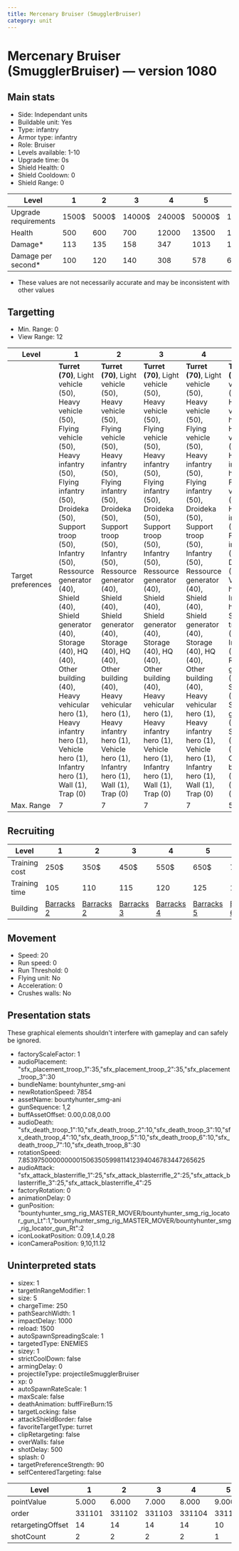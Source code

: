```yaml
---
title: Mercenary Bruiser (SmugglerBruiser)
category: unit
---
```


# Mercenary Bruiser (SmugglerBruiser) — version 1080

## Main stats

  * Side: Independant units
  * Buildable unit: Yes
  * Type: infantry
  * Armor type: infantry
  * Role: Bruiser
  * Levels available: 1-10
  * Upgrade time: 0s
  * Shield Health: 0
  * Shield Cooldown: 0
  * Shield Range: 0

|Level               |1    |2    |3     |4     |5     |6      |7      |8      |9       |10      |
|--------------------|-----|-----|------|------|------|-------|-------|-------|--------|--------|
|Upgrade requirements|1500$|5000$|14000$|24000$|50000$|100000$|200000$|750000$|2000000$|4000000$|
|Health              |500  |600  |700   |12000 |13500 |15000  |16500  |18000  |19500   |22500   |
|Damage*             |113  |135  |158   |347   |1013  |1125   |1238   |1350   |1463    |1688    |
|Damage per second*  |100  |120  |140   |308   |578   |642    |707    |771    |836     |964     |

* These values are not necessarily accurate and may be inconsistent with other values

## Targetting

  * Min. Range: 0
  * View Range: 12

|Level             |1                                                                                                                                                                                                                                                                                                                                                                                              |2                                                                                                                                                                                                                                                                                                                                                                                              |3                                                                                                                                                                                                                                                                                                                                                                                              |4                                                                                                                                                                                                                                                                                                                                                                                              |5                                                                                                                                                                                                                                                                                                                                                                                                  |6                                                                                                                                                                                                                                                                                                                                                                                                  |7                                                                                                                                                                                                                                                                                                                                                                                                  |8                                                                                                                                                                                                                                                                                                                                                                                                  |9                                                                                                                                                                                                                                                                                                                                                                                                  |10                                                                                                                                                                                                                                                                                                                                                                                                 |
|------------------|-----------------------------------------------------------------------------------------------------------------------------------------------------------------------------------------------------------------------------------------------------------------------------------------------------------------------------------------------------------------------------------------------|-----------------------------------------------------------------------------------------------------------------------------------------------------------------------------------------------------------------------------------------------------------------------------------------------------------------------------------------------------------------------------------------------|-----------------------------------------------------------------------------------------------------------------------------------------------------------------------------------------------------------------------------------------------------------------------------------------------------------------------------------------------------------------------------------------------|-----------------------------------------------------------------------------------------------------------------------------------------------------------------------------------------------------------------------------------------------------------------------------------------------------------------------------------------------------------------------------------------------|---------------------------------------------------------------------------------------------------------------------------------------------------------------------------------------------------------------------------------------------------------------------------------------------------------------------------------------------------------------------------------------------------|---------------------------------------------------------------------------------------------------------------------------------------------------------------------------------------------------------------------------------------------------------------------------------------------------------------------------------------------------------------------------------------------------|---------------------------------------------------------------------------------------------------------------------------------------------------------------------------------------------------------------------------------------------------------------------------------------------------------------------------------------------------------------------------------------------------|---------------------------------------------------------------------------------------------------------------------------------------------------------------------------------------------------------------------------------------------------------------------------------------------------------------------------------------------------------------------------------------------------|---------------------------------------------------------------------------------------------------------------------------------------------------------------------------------------------------------------------------------------------------------------------------------------------------------------------------------------------------------------------------------------------------|---------------------------------------------------------------------------------------------------------------------------------------------------------------------------------------------------------------------------------------------------------------------------------------------------------------------------------------------------------------------------------------------------|
|Target preferences|**Turret (70)**, Light vehicle (50), Heavy vehicle (50), Flying vehicle (50), Heavy infantry (50), Flying infantry (50), Droideka (50), Support troop (50), Infantry (50), Ressource generator (40), Shield (40), Shield generator (40), Storage (40), HQ (40), Other building (40), Heavy vehicular hero (1), Heavy infantry hero (1), Vehicle hero (1), Infantry hero (1), Wall (1), Trap (0)|**Turret (70)**, Light vehicle (50), Heavy vehicle (50), Flying vehicle (50), Heavy infantry (50), Flying infantry (50), Droideka (50), Support troop (50), Infantry (50), Ressource generator (40), Shield (40), Shield generator (40), Storage (40), HQ (40), Other building (40), Heavy vehicular hero (1), Heavy infantry hero (1), Vehicle hero (1), Infantry hero (1), Wall (1), Trap (0)|**Turret (70)**, Light vehicle (50), Heavy vehicle (50), Flying vehicle (50), Heavy infantry (50), Flying infantry (50), Droideka (50), Support troop (50), Infantry (50), Ressource generator (40), Shield (40), Shield generator (40), Storage (40), HQ (40), Other building (40), Heavy vehicular hero (1), Heavy infantry hero (1), Vehicle hero (1), Infantry hero (1), Wall (1), Trap (0)|**Turret (70)**, Light vehicle (50), Heavy vehicle (50), Flying vehicle (50), Heavy infantry (50), Flying infantry (50), Droideka (50), Support troop (50), Infantry (50), Ressource generator (40), Shield (40), Shield generator (40), Storage (40), HQ (40), Other building (40), Heavy vehicular hero (1), Heavy infantry hero (1), Vehicle hero (1), Infantry hero (1), Wall (1), Trap (0)|**Turret (70)**, Light vehicle (50), Heavy vehicular hero (50), Heavy vehicle (50), Heavy infantry hero (50), Flying vehicle (50), Heavy infantry (50), Flying infantry (50), Droideka (50), Vehicle hero (50), Infantry hero (50), Support troop (50), Infantry (50), Ressource generator (40), Shield (40), Shield generator (40), Storage (40), HQ (40), Other building (40), Wall (1), Trap (0)|**Turret (70)**, Light vehicle (50), Heavy vehicular hero (50), Heavy vehicle (50), Heavy infantry hero (50), Flying vehicle (50), Heavy infantry (50), Flying infantry (50), Droideka (50), Vehicle hero (50), Infantry hero (50), Support troop (50), Infantry (50), Ressource generator (40), Shield (40), Shield generator (40), Storage (40), HQ (40), Other building (40), Wall (1), Trap (0)|**Turret (70)**, Light vehicle (50), Heavy vehicular hero (50), Heavy vehicle (50), Heavy infantry hero (50), Flying vehicle (50), Heavy infantry (50), Flying infantry (50), Droideka (50), Vehicle hero (50), Infantry hero (50), Support troop (50), Infantry (50), Ressource generator (40), Shield (40), Shield generator (40), Storage (40), HQ (40), Other building (40), Wall (1), Trap (0)|**Turret (70)**, Light vehicle (50), Heavy vehicular hero (50), Heavy vehicle (50), Heavy infantry hero (50), Flying vehicle (50), Heavy infantry (50), Flying infantry (50), Droideka (50), Vehicle hero (50), Infantry hero (50), Support troop (50), Infantry (50), Ressource generator (40), Shield (40), Shield generator (40), Storage (40), HQ (40), Other building (40), Wall (1), Trap (0)|**Turret (70)**, Light vehicle (50), Heavy vehicular hero (50), Heavy vehicle (50), Heavy infantry hero (50), Flying vehicle (50), Heavy infantry (50), Flying infantry (50), Droideka (50), Vehicle hero (50), Infantry hero (50), Support troop (50), Infantry (50), Ressource generator (40), Shield (40), Shield generator (40), Storage (40), HQ (40), Other building (40), Wall (1), Trap (0)|**Turret (70)**, Light vehicle (50), Heavy vehicular hero (50), Heavy vehicle (50), Heavy infantry hero (50), Flying vehicle (50), Heavy infantry (50), Flying infantry (50), Droideka (50), Vehicle hero (50), Infantry hero (50), Support troop (50), Infantry (50), Ressource generator (40), Shield (40), Shield generator (40), Storage (40), HQ (40), Other building (40), Wall (1), Trap (0)|
|Max. Range        |7                                                                                                                                                                                                                                                                                                                                                                                              |7                                                                                                                                                                                                                                                                                                                                                                                              |7                                                                                                                                                                                                                                                                                                                                                                                              |7                                                                                                                                                                                                                                                                                                                                                                                              |5                                                                                                                                                                                                                                                                                                                                                                                                  |5                                                                                                                                                                                                                                                                                                                                                                                                  |5                                                                                                                                                                                                                                                                                                                                                                                                  |5                                                                                                                                                                                                                                                                                                                                                                                                  |5                                                                                                                                                                                                                                                                                                                                                                                                  |5                                                                                                                                                                                                                                                                                                                                                                                                  |

## Recruiting

|Level        |1                                  |2                                  |3                                  |4                                  |5                                  |6                                  |7                                  |8                                  |9                                  |10                                  |
|-------------|-----------------------------------|-----------------------------------|-----------------------------------|-----------------------------------|-----------------------------------|-----------------------------------|-----------------------------------|-----------------------------------|-----------------------------------|------------------------------------|
|Training cost|250$                               |350$                               |450$                               |550$                               |650$                               |750$                               |850$                               |950$                               |1050$                              |1150$                               |
|Training time|105                                |110                                |115                                |120                                |125                                |130                                |135                                |140                                |145                                |150                                 |
|Building     |[Barracks 2](smugglerBarracks.html)|[Barracks 2](smugglerBarracks.html)|[Barracks 3](smugglerBarracks.html)|[Barracks 4](smugglerBarracks.html)|[Barracks 5](smugglerBarracks.html)|[Barracks 6](smugglerBarracks.html)|[Barracks 7](smugglerBarracks.html)|[Barracks 8](smugglerBarracks.html)|[Barracks 9](smugglerBarracks.html)|[Barracks 10](smugglerBarracks.html)|

## Movement

  * Speed: 20
  * Run speed: 0
  * Run Threshold: 0
  * Flying unit: No
  * Acceleration: 0
  * Crushes walls: No

## Presentation stats

These graphical elements shouldn't interfere with gameplay and can safely be ignored.

  * factoryScaleFactor: 1
  * audioPlacement: "sfx_placement_troop_1":35,"sfx_placement_troop_2":35,"sfx_placement_troop_3":30
  * bundleName: bountyhunter_smg-ani
  * newRotationSpeed: 7854
  * assetName: bountyhunter_smg-ani
  * gunSequence: 1,2
  * buffAssetOffset: 0.00,0.08,0.00
  * audioDeath: "sfx_death_troop_1":10,"sfx_death_troop_2":10,"sfx_death_troop_3":10,"sfx_death_troop_4":10,"sfx_death_troop_5":10,"sfx_death_troop_6":10,"sfx_death_troop_7":10,"sfx_death_troop_8":30
  * rotationSpeed: 7.8539750000000001506350599811412394046783447265625
  * audioAttack: "sfx_attack_blasterrifle_1":25,"sfx_attack_blasterrifle_2":25,"sfx_attack_blasterrifle_3":25,"sfx_attack_blasterrifle_4":25
  * factoryRotation: 0
  * animationDelay: 0
  * gunPosition: "bountyhunter_smg_rig_MASTER_MOVER/bountyhunter_smg_rig_locator_gun_Lt":1,"bountyhunter_smg_rig_MASTER_MOVER/bountyhunter_smg_rig_locator_gun_Rt":2
  * iconLookatPosition: 0.09,1.4,0.28
  * iconCameraPosition: 9,10,11.12

## Uninterpreted stats

  * sizex: 1
  * targetInRangeModifier: 1
  * size: 5
  * chargeTime: 250
  * pathSearchWidth: 1
  * impactDelay: 1000
  * reload: 1500
  * autoSpawnSpreadingScale: 1
  * targetedType: ENEMIES
  * sizey: 1
  * strictCoolDown: false
  * armingDelay: 0
  * projectileType: projectileSmugglerBruiser
  * xp: 0
  * autoSpawnRateScale: 1
  * maxScale: false
  * deathAnimation: buffFireBurn:15
  * targetLocking: false
  * attackShieldBorder: false
  * favoriteTargetType: turret
  * clipRetargeting: false
  * overWalls: false
  * shotDelay: 500
  * splash: 0
  * targetPreferenceStrength: 90
  * selfCenteredTargeting: false

|Level            |1     |2     |3     |4     |5     |6     |7     |8     |9     |10    |
|-----------------|------|------|------|------|------|------|------|------|------|------|
|pointValue       |5.000 |6.000 |7.000 |8.000 |9.000 |10.000|11.000|12.000|13.000|15.000|
|order            |331101|331102|331103|331104|331105|331106|331107|331108|331109|331110|
|retargetingOffset|14    |14    |14    |14    |10    |10    |10    |10    |10    |10    |
|shotCount        |2     |2     |2     |2     |1     |1     |1     |1     |1     |1     |

